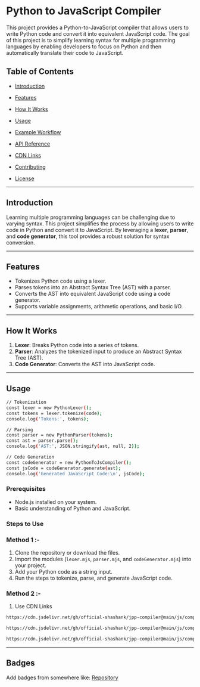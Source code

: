 # Python to JavaScript Compiler

This project provides a Python-to-JavaScript compiler that allows users to write Python code and convert it into equivalent JavaScript code. The goal of this project is to simplify learning syntax for multiple programming languages by enabling developers to focus on Python and then automatically translate their code to JavaScript.

## Table of Contents

- [Introduction](#introduction)
- [Features](#features)
- [How It Works](#how-it-works)
- [Usage](#usage)

- [Example Workflow](#example-workflow)
- [API Reference](#api-reference)
- [CDN Links](#cdn-links)
- [Contributing](#contributing)
- [License](#license)

---

## Introduction

Learning multiple programming languages can be challenging due to varying syntax. This project simplifies the process by allowing users to write code in Python and convert it to JavaScript. By leveraging a **lexer**, **parser**, and **code generator**, this tool provides a robust solution for syntax conversion.

---

## Features

- Tokenizes Python code using a lexer.
- Parses tokens into an Abstract Syntax Tree (AST) with a parser.
- Converts the AST into equivalent JavaScript code using a code generator.
- Supports variable assignments, arithmetic operations, and basic I/O.

---

## How It Works

1. **Lexer**: Breaks Python code into a series of tokens.
2. **Parser**: Analyzes the tokenized input to produce an Abstract Syntax Tree (AST).
3. **Code Generator**: Converts the AST into JavaScript code.

---

## Usage

```bash
// Tokenization
const lexer = new PythonLexer();
const tokens = lexer.tokenize(code);
console.log('Tokens:', tokens);

// Parsing
const parser = new PythonParser(tokens);
const ast = parser.parse();
console.log('AST:', JSON.stringify(ast, null, 2));

// Code Generation
const codeGenerator = new PythonToJsCompiler();
const jsCode = codeGenerator.generate(ast);
console.log('Generated JavaScript Code:\n', jsCode);
```

### Prerequisites

- Node.js installed on your system.
- Basic understanding of Python and JavaScript.

### Steps to Use

### Method 1 :-

1. Clone the repository or download the files.
2. Import the modules (`lexer.mjs`, `parser.mjs`, and `codeGenerator.mjs`) into your project.
3. Add your Python code as a string input.
4. Run the steps to tokenize, parse, and generate JavaScript code.


### Method 2 :- 

1. Use CDN Links 

```bash
https://cdn.jsdelivr.net/gh/official-shashank/jpp-compiler@main/js/compilers/python/lexer.js

```

```bash
https://cdn.jsdelivr.net/gh/official-shashank/jpp-compiler@main/js/compilers/python/parser.js

```

```bash
https://cdn.jsdelivr.net/gh/official-shashank/jpp-compiler@main/js/compilers/python/Codegenerator.js
```
---



## Badges

Add badges from somewhere like: [Repository](https://github.com/official-shashank/jpp-compiler)



